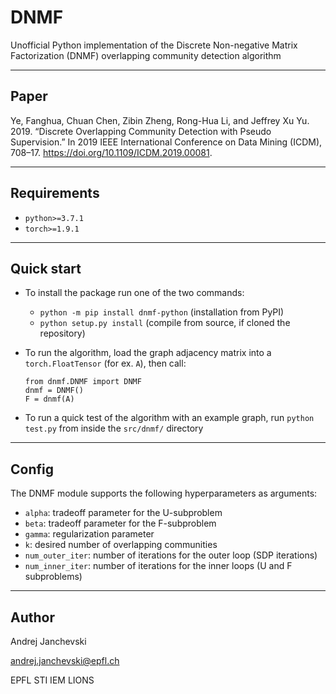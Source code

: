 # DNMF

Unofficial Python implementation of the Discrete Non-negative Matrix Factorization (DNMF) overlapping community
detection algorithm

------------

## Paper

Ye, Fanghua, Chuan Chen, Zibin Zheng, Rong-Hua Li, and Jeffrey Xu Yu. 2019. “Discrete Overlapping Community Detection
with Pseudo Supervision.” In 2019 IEEE International Conference on Data Mining (ICDM),
708–17. https://doi.org/10.1109/ICDM.2019.00081.

-----------

## Requirements

- `python>=3.7.1`
- `torch>=1.9.1`

-----------

## Quick start

- To install the package run one of the two commands:
  - `python -m pip install dnmf-python` (installation from PyPI)
  - `python setup.py install` (compile from source, if cloned the repository)
  

- To run the algorithm, load the graph adjacency matrix into a `torch.FloatTensor` (for ex. `A`), then call:
    ```
    from dnmf.DNMF import DNMF
    dnmf = DNMF()
    F = dnmf(A)
    ```
- To run a quick test of the algorithm with an example graph, run `python test.py` from inside the `src/dnmf/` directory

-----------

## Config

The DNMF module supports the following hyperparameters as arguments:

- `alpha`: tradeoff parameter for the U-subproblem
- `beta`: tradeoff parameter for the F-subproblem
- `gamma`: regularization parameter
- `k`: desired number of overlapping communities
- `num_outer_iter`: number of iterations for the outer loop (SDP iterations)
- `num_inner_iter`: number of iterations for the inner loops (U and F subproblems)

-----------

## Author

Andrej Janchevski

andrej.janchevski@epfl.ch

EPFL STI IEM LIONS
